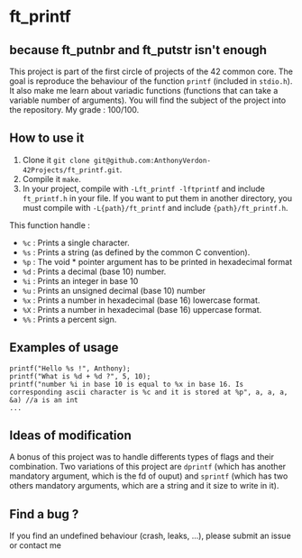 # ft_printf

## because ft_putnbr and ft_putstr isn't enough

This project is part of the first circle of projects of the 42 common core. The goal is reproduce the behaviour of the function `printf` (included in `stdio.h`). It also  make me learn about variadic functions (functions that can take a variable number of arguments). You will find the subject of the project into the repository. My grade : 100/100.

## How to use it

1. Clone it `git clone git@github.com:AnthonyVerdon-42Projects/ft_printf.git`.
2. Compile it `make`.
3. In your project, compile with `-Lft_printf -lftprintf` and include `ft_printf.h` in your file. If you want to put them in another directory, you must compile with `-L{path}/ft_printf` and include `{path}/ft_printf.h`.

This function handle :
- `%c` : Prints a single character.
- `%s` : Prints a string (as defined by the common C convention).
- `%p` : The void * pointer argument has to be printed in hexadecimal format
- `%d` : Prints a decimal (base 10) number.
- `%i` : Prints an integer in base 10
- `%u` : Prints an unsigned decimal (base 10) number
- `%x` : Prints a number in hexadecimal (base 16) lowercase format.
- `%X` : Prints a number in hexadecimal (base 16) uppercase format.
- `%%` : Prints a percent sign.

## Examples of usage

```
printf("Hello %s !", Anthony);
printf("What is %d + %d ?", 5, 10);
printf("number %i in base 10 is equal to %x in base 16. Is corresponding ascii character is %c and it is stored at %p", a, a, a, &a) //a is an int
...
```
## Ideas of modification

A bonus of this project was to handle differents types of flags and their combination. Two variations of this project are `dprintf` (which has another mandatory argument, which is the fd of ouput) and `sprintf` (which has two others mandatory arguments, which are a string and it size to write in it).

## Find a bug ?

If you find an undefined behaviour (crash, leaks, ...), please submit an issue or contact me
